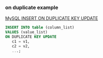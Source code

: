 ### on duplicate example 


[MySQL INSERT ON DUPLICATE KEY UPDATE](http://www.mysqltutorial.org/mysql-insert-or-update-on-duplicate-key-update/ "MySQL INSERT ON DUPLICATE KEY UPDATE")


 

```sql
INSERT INTO table (column_list)
VALUES (value_list)
ON DUPLICATE KEY UPDATE
   c1 = v1, 
   c2 = v2,
   ...;
```
